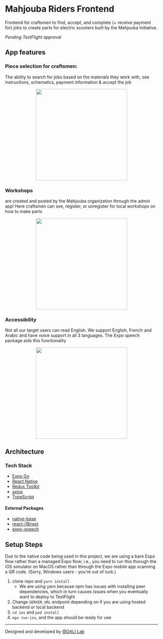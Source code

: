 # Mahjouba Riders Frontend

Frontend for craftsmen to find, accept, and complete (+ receive payment for) jobs to create parts for electric scooters built by the Mahjouba Initiative.

_Pending TestFlight approval_

## App features

### Piece selection for craftsmen: 
The ability to search for jobs based on the materials they work with, see instructions, schematics, payment information & accept the job

<div align="center">
	<img width = "300" src="https://github.com/user-attachments/assets/a4c19880-b700-499c-a9bc-901aa4b1c336">
</div>

### Workshops 
are created and posted by the Mahjouba organization through the admin app! Here craftsmen can see, register, or unregister for local workshops on how to make parts

<div align="center">
	<img width = "300" src="https://github.com/user-attachments/assets/2a68fdfc-ab97-4cdb-b7ec-47d892317d86">
</div>

### Accessibility
Not all our target users can read English. We support English, French and Arabic and have voice support in all 3 languages. The Expo speech package aids this functionality

<div align="center">
	<img width = "300" src="https://github.com/user-attachments/assets/00b8fdb1-4bdf-4189-86d6-606f0ae1d45f">
</div>


## Architecture
### Tech Stack
- [Expo Go](https://expo.dev/client)
- [React Native](https://reactnative.dev/)
- [Redux Toolkit](https://redux-toolkit.js.org/)
- [axios](https://github.com/axios/axios)
- [TypeScript](https://www.typescriptlang.org/docs/)

#### External Packages
- [native-base](https://nativebase.io/)
- [react-i18next](https://react.i18next.com/)
- [expo-speech](https://docs.expo.dev/versions/latest/sdk/speech/)

## Setup Steps

Due to the native code being used in this project, we are using a bare Expo flow rather than a managed Expo flow; i.e., you need to run this thorugh the iOS simulator on MacOS rather than through the Expo mobile app scanning a QR code. (Sorry, Windows users - you're out of luck.)

1. clone repo and `yarn install`
   - We are using yarn because npm has issues with installing peer dependencies, which in turn causes issues when you eventually want to deploy to TestFlight
2. Change `SERVER_URL` endpoint depending on if you are using hosted backend or local backend
3. `cd ios` and `pod install`
4. `npx run-ios`, and the app should be ready for use

<hr/>

Designed and developed by [@DALI Lab](https://github.com/dali-lab)

